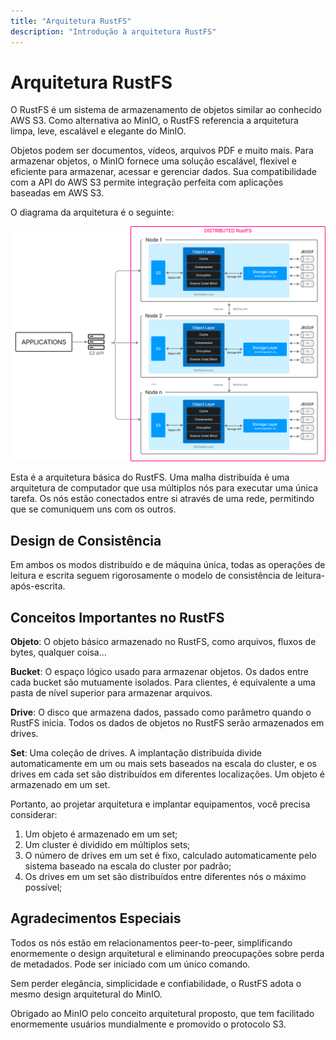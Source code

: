 ```yaml
---
title: "Arquitetura RustFS"
description: "Introdução à arquitetura RustFS"
---
```


# Arquitetura RustFS

O RustFS é um sistema de armazenamento de objetos similar ao conhecido AWS S3. Como alternativa ao MinIO, o RustFS referencia a arquitetura limpa, leve, escalável e elegante do MinIO.

Objetos podem ser documentos, vídeos, arquivos PDF e muito mais. Para armazenar objetos, o MinIO fornece uma solução escalável, flexível e eficiente para armazenar, acessar e gerenciar dados. Sua compatibilidade com a API do AWS S3 permite integração perfeita com aplicações baseadas em AWS S3.

O diagrama da arquitetura é o seguinte:

![Diagrama de Arquitetura RustFS](./images/s2-1.png)

Esta é a arquitetura básica do RustFS. Uma malha distribuída é uma arquitetura de computador que usa múltiplos nós para executar uma única tarefa. Os nós estão conectados entre si através de uma rede, permitindo que se comuniquem uns com os outros.

## Design de Consistência

Em ambos os modos distribuído e de máquina única, todas as operações de leitura e escrita seguem rigorosamente o modelo de consistência de leitura-após-escrita.

## Conceitos Importantes no RustFS

**Objeto**: O objeto básico armazenado no RustFS, como arquivos, fluxos de bytes, qualquer coisa...

**Bucket**: O espaço lógico usado para armazenar objetos. Os dados entre cada bucket são mutuamente isolados. Para clientes, é equivalente a uma pasta de nível superior para armazenar arquivos.

**Drive**: O disco que armazena dados, passado como parâmetro quando o RustFS inicia. Todos os dados de objetos no RustFS serão armazenados em drives.

**Set**: Uma coleção de drives. A implantação distribuída divide automaticamente em um ou mais sets baseados na escala do cluster, e os drives em cada set são distribuídos em diferentes localizações. Um objeto é armazenado em um set.

Portanto, ao projetar arquitetura e implantar equipamentos, você precisa considerar:

1. Um objeto é armazenado em um set;
2. Um cluster é dividido em múltiplos sets;
3. O número de drives em um set é fixo, calculado automaticamente pelo sistema baseado na escala do cluster por padrão;
4. Os drives em um set são distribuídos entre diferentes nós o máximo possível;

## Agradecimentos Especiais

Todos os nós estão em relacionamentos peer-to-peer, simplificando enormemente o design arquitetural e eliminando preocupações sobre perda de metadados. Pode ser iniciado com um único comando.

Sem perder elegância, simplicidade e confiabilidade, o RustFS adota o mesmo design arquitetural do MinIO.

Obrigado ao MinIO pelo conceito arquitetural proposto, que tem facilitado enormemente usuários mundialmente e promovido o protocolo S3.

